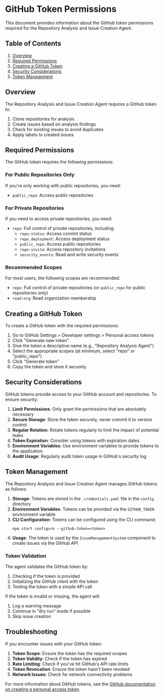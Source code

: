 # GitHub Token Permissions

This document provides information about the GitHub token permissions required for the Repository Analysis and Issue Creation Agent.

## Table of Contents

1. [Overview](#overview)
2. [Required Permissions](#required-permissions)
3. [Creating a GitHub Token](#creating-a-github-token)
4. [Security Considerations](#security-considerations)
5. [Token Management](#token-management)

## Overview

The Repository Analysis and Issue Creation Agent requires a GitHub token to:

1. Clone repositories for analysis
2. Create issues based on analysis findings
3. Check for existing issues to avoid duplicates
4. Apply labels to created issues

## Required Permissions

The GitHub token requires the following permissions:

### For Public Repositories Only

If you're only working with public repositories, you need:

- `public_repo`: Access public repositories

### For Private Repositories

If you need to access private repositories, you need:

- `repo`: Full control of private repositories, including:
  - `repo:status`: Access commit status
  - `repo_deployment`: Access deployment status
  - `public_repo`: Access public repositories
  - `repo:invite`: Access repository invitations
  - `security_events`: Read and write security events

### Recommended Scopes

For most users, the following scopes are recommended:

- `repo`: Full control of private repositories (or `public_repo` for public repositories only)
- `read:org`: Read organization membership

## Creating a GitHub Token

To create a GitHub token with the required permissions:

1. Go to GitHub Settings > Developer settings > Personal access tokens
2. Click "Generate new token"
3. Give the token a descriptive name (e.g., "Repository Analysis Agent")
4. Select the appropriate scopes (at minimum, select "repo" or "public_repo")
5. Click "Generate token"
6. Copy the token and store it securely

## Security Considerations

GitHub tokens provide access to your GitHub account and repositories. To ensure security:

1. **Limit Permissions**: Only grant the permissions that are absolutely necessary
2. **Secure Storage**: Store the token securely, never commit it to version control
3. **Regular Rotation**: Rotate tokens regularly to limit the impact of potential leaks
4. **Token Expiration**: Consider using tokens with expiration dates
5. **Environment Variables**: Use environment variables to provide tokens to the application
6. **Audit Usage**: Regularly audit token usage in GitHub's security log

## Token Management

The Repository Analysis and Issue Creation Agent manages GitHub tokens as follows:

1. **Storage**: Tokens are stored in the `.credentials.yaml` file in the `config` directory
2. **Environment Variables**: Tokens can be provided via the `GITHUB_TOKEN` environment variable
3. **CLI Configuration**: Tokens can be configured using the CLI command:
   ```
   npm start configure --github-token=<token>
   ```
4. **Usage**: The token is used by the `IssueManagementSystem` component to create issues via the GitHub API

### Token Validation

The agent validates the GitHub token by:

1. Checking if the token is provided
2. Initializing the GitHub client with the token
3. Testing the token with a simple API call

If the token is invalid or missing, the agent will:

1. Log a warning message
2. Continue in "dry run" mode if possible
3. Skip issue creation

## Troubleshooting

If you encounter issues with your GitHub token:

1. **Token Scope**: Ensure the token has the required scopes
2. **Token Validity**: Check if the token has expired
3. **Rate Limiting**: Check if you've hit GitHub's API rate limits
4. **Token Revocation**: Ensure the token hasn't been revoked
5. **Network Issues**: Check for network connectivity problems

For more information about GitHub tokens, see the [GitHub documentation on creating a personal access token](https://docs.github.com/en/authentication/keeping-your-account-and-data-secure/creating-a-personal-access-token).
